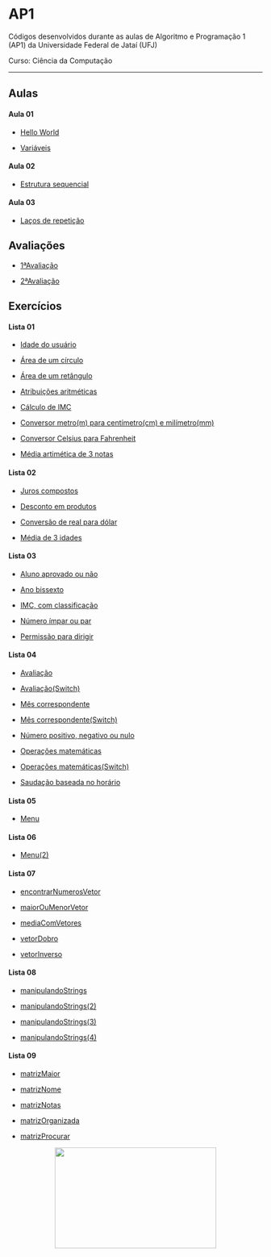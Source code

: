 # AP1
Códigos desenvolvidos durante as aulas de Algoritmo e Programação 1 (AP1) da Universidade Federal de Jataí (UFJ)

Curso: Ciência da Computação

-----------------------------------------------------------------------------------------------------------------
## Aulas

   #### Aula 01

   - [Hello World](https://github.com/Schneiderss/AP1/blob/main/Materiais/Aula01/hello_world.c)

   - [Variáveis](https://github.com/Schneiderss/AP1/blob/main/Materiais/Aula01/variáveis.c)

   #### Aula 02
   
   - [Estrutura sequencial](https://github.com/Schneiderss/AP1/blob/main/Materiais/Aula02/estrutura%sequencial.c)

   #### Aula 03

   - [Laços de repetição](https://github.com/Schneiderss/AP1/blob/main/Materiais/Aula01)

## Avaliações

- [1ªAvaliação](https://github.com/Schneiderss/AP1/blob/main/Materiais/Aula01)

- [2ªAvaliação]()

## Exercícios

   #### Lista 01
  
   - [Idade do usuário](https://github.com/Schneiderss/AP1/blob/main/Materiais/Aula01)

   - [Área de um círculo](https://github.com/Schneiderss/AP1/blob/main/Materiais/Aula01)

   - [Área de um retângulo](https://github.com/Schneiderss/AP1/blob/main/Materiais/Aula01)

   - [Atribuições aritméticas](https://github.com/Schneiderss/AP1/blob/main/Materiais/Aula01)

   - [Cálculo de IMC](https://github.com/Schneiderss/AP1/blob/main/Materiais/Aula01)

   - [Conversor metro(m) para centímetro(cm) e milímetro(mm)](https://github.com/Schneiderss/AP1/blob/main/Materiais/Aula01)

   - [Conversor Celsius para Fahrenheit](https://github.com/Schneiderss/AP1/blob/main/Materiais/Aula01)

   - [Média artimética de 3 notas](https://github.com/Schneiderss/AP1/blob/main/Materiais/Aula01)

   #### Lista 02
  
   - [Juros compostos](https://github.com/Schneiderss/AP1/blob/main/Materiais/Aula01)

   - [Desconto em produtos](https://github.com/Schneiderss/AP1/blob/main/Materiais/Aula01)

   - [Conversão de real para dólar](https://github.com/Schneiderss/AP1/blob/main/Materiais/Aula01)

   - [Média de 3 idades](https://github.com/Schneiderss/AP1/blob/main/Materiais/Aula01)

   #### Lista 03

   - [Aluno aprovado ou não](https://github.com/Schneiderss/AP1/blob/main/Materiais/Aula01)

   - [Ano bissexto](https://github.com/Schneiderss/AP1/blob/main/Materiais/Aula01)

   - [IMC, com classificação](https://github.com/Schneiderss/AP1/blob/main/Materiais/Aula01)

   - [Número ímpar ou par](https://github.com/Schneiderss/AP1/blob/main/Materiais/Aula01)

   - [Permissão para dirigir](https://github.com/Schneiderss/AP1/blob/main/Materiais/Aula01)

   #### Lista 04

   - [Avaliação](https://github.com/Schneiderss/AP1/blob/main/Materiais/Aula01)

   - [Avaliação(Switch)](https://github.com/Schneiderss/AP1/blob/main/Materiais/Aula01)

   - [Mês correspondente](https://github.com/Schneiderss/AP1/blob/main/Materiais/Aula01)

   - [Mês correspondente(Switch)](https://github.com/Schneiderss/AP1/blob/main/Materiais/Aula01)

   - [Número positivo, negativo ou nulo](https://github.com/Schneiderss/AP1/blob/main/Materiais/Aula01)

   - [Operações matemáticas](https://github.com/Schneiderss/AP1/blob/main/Materiais/Aula01)

   - [Operações matemáticas(Switch)](https://github.com/Schneiderss/AP1/blob/main/Materiais/Aula01)

   - [Saudação baseada no horário](https://github.com/Schneiderss/AP1/blob/main/Materiais/Aula01)

   
   #### Lista 05

   - [Menu](https://github.com/Schneiderss/AP1/blob/main/Materiais/Aula01)

   #### Lista 06

   - [Menu(2)](https://github.com/Schneiderss/AP1/blob/main/Materiais/Aula01)

   #### Lista 07

   - [encontrarNumerosVetor](https://github.com/Schneiderss/AP1/blob/main/Materiais/Aula01)

   - [maiorOuMenorVetor](https://github.com/Schneiderss/AP1/blob/main/Materiais/Aula01)

   - [mediaComVetores](https://github.com/Schneiderss/AP1/blob/main/Materiais/Aula01)

   - [vetorDobro](https://github.com/Schneiderss/AP1/blob/main/Materiais/Aula01)

   - [vetorInverso](https://github.com/Schneiderss/AP1/blob/main/Materiais/Aula01)

   #### Lista 08

   - [manipulandoStrings](https://github.com/Schneiderss/AP1/blob/main/Materiais/Aula01)

   - [manipulandoStrings(2)](https://github.com/Schneiderss/AP1/blob/main/Materiais/Aula01)

   - [manipulandoStrings(3)](https://github.com/Schneiderss/AP1/blob/main/Materiais/Aula01)

   - [manipulandoStrings(4)](https://github.com/Schneiderss/AP1/blob/main/Materiais/Aula01)


   #### Lista 09

   - [matrizMaior](https://github.com/Schneiderss/AP1/blob/main/Materiais/Aula01)

   - [matrizNome](https://github.com/Schneiderss/AP1/blob/main/Materiais/Aula01)

   - [matrizNotas](https://github.com/Schneiderss/AP1/blob/main/Materiais/Aula01)

   - [matrizOrganizada](https://github.com/Schneiderss/AP1/blob/main/Materiais/Aula01)

   - [matrizProcurar](https://github.com/Schneiderss/AP1/blob/main/Materiais/Aula01)

<div align="center">
  <a>
    <img height="200" width="320" src="https://i.giphy.com/media/v1.Y2lkPTc5MGI3NjExd2gwYmNmOGV6MnExb3E2YmtsbzJlMmN1MzNuN28zcDY1NWEyZDVvciZlcD12MV9pbnRlcm5hbF9naWZfYnlfaWQmY3Q9Zw/4EiGNSTfy4WC4/giphy.gif">
  </a>
</div>
